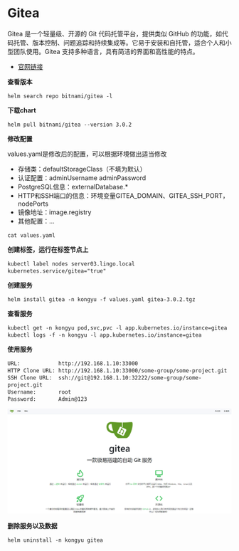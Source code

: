 # Gitea

Gitea 是一个轻量级、开源的 Git 代码托管平台，提供类似 GitHub 的功能，如代码托管、版本控制、问题追踪和持续集成等。它易于安装和自托管，适合个人和小型团队使用。Gitea 支持多种语言，具有简洁的界面和高性能的特点。

- [官网链接](https://about.gitea.com/)

**查看版本**

```
helm search repo bitnami/gitea -l
```

**下载chart**

```
helm pull bitnami/gitea --version 3.0.2
```

**修改配置**

values.yaml是修改后的配置，可以根据环境做出适当修改

- 存储类：defaultStorageClass（不填为默认）
- 认证配置：adminUsername adminPassword
- PostgreSQL信息：externalDatabase.*
- HTTP和SSH端口的信息：环境变量GITEA_DOMAIN、GITEA_SSH_PORT，nodePorts
- 镜像地址：image.registry
- 其他配置：...

```
cat values.yaml
```

**创建标签，运行在标签节点上**

```
kubectl label nodes server03.lingo.local kubernetes.service/gitea="true"
```

**创建服务**

```
helm install gitea -n kongyu -f values.yaml gitea-3.0.2.tgz
```

**查看服务**

```
kubectl get -n kongyu pod,svc,pvc -l app.kubernetes.io/instance=gitea
kubectl logs -f -n kongyu -l app.kubernetes.io/instance=gitea
```

**使用服务**

```
URL:            http://192.168.1.10:33000
HTTP Clone URL: http://192.168.1.10:33000/some-group/some-project.git
SSH Clone URL:  ssh://git@192.168.1.10:32222/some-group/some-project.git
Username:       root
Password:       Admin@123
```

![image-20241203202501805](./assets/image-20241203202501805.png)

**删除服务以及数据**

```
helm uninstall -n kongyu gitea
```

